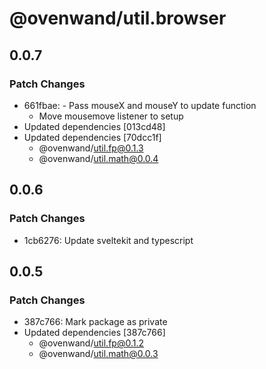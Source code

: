 # @ovenwand/util.browser

## 0.0.7

### Patch Changes

- 661fbae: - Pass mouseX and mouseY to update function
  - Move mousemove listener to setup
- Updated dependencies [013cd48]
- Updated dependencies [70dcc1f]
  - @ovenwand/util.fp@0.1.3
  - @ovenwand/util.math@0.0.4

## 0.0.6

### Patch Changes

- 1cb6276: Update sveltekit and typescript

## 0.0.5

### Patch Changes

- 387c766: Mark package as private
- Updated dependencies [387c766]
  - @ovenwand/util.fp@0.1.2
  - @ovenwand/util.math@0.0.3
